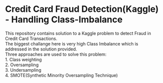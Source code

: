 # Credit Card Fraud Detection(Kaggle) - Handling Class-Imbalance
This repository contains solution to a Kaggle problem to detect Fraud in Credit Card Transactions. <br/>
The biggest challange here is very high Class Imbalance which is addressed in the solution provided. <br/>
Three approaches are used to solve this problem: <br/>
      1. Class weighting <br/>
      2. Oversampling <br/>
      3. Undersampling <br/>
      4. SMOTE(Synthetic Minority Oversampling Technique)
